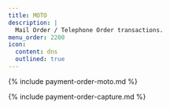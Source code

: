 ```yaml
---
title: MOTO
description: |
  Mail Order / Telephone Order transactions.
menu_order: 2200
icon:
  content: dns
  outlined: true
---
```


{% include payment-order-moto.md %}

{% include payment-order-capture.md %}

